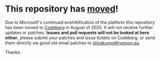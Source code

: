 # This repository has [moved](https://shirakumo.org/projects/lichat-admin)!
Due to Microsoft's continued enshittification of the platform this repository has been moved to [Codeberg](https://shirakumo.org/projects/lichat-admin) in August of 2025. It will not receive further updates or patches. **Issues and pull requests will not be looked at here either**, please submit your patches and issue tickets on Codeberg, or send them directly via good old email patches to [shirakumo@tymoon.eu](mailto:shirakumo@tymoon.eu).

Thanks.